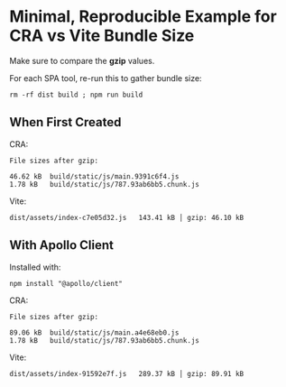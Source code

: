# Minimal, Reproducible Example for CRA vs Vite Bundle Size

Make sure to compare the **gzip** values.

For each SPA tool, re-run this to gather bundle size:

```
rm -rf dist build ; npm run build
```

## When First Created

CRA:

```
File sizes after gzip:

46.62 kB  build/static/js/main.9391c6f4.js
1.78 kB   build/static/js/787.93ab6bb5.chunk.js
```

Vite:

```
dist/assets/index-c7e05d32.js   143.41 kB │ gzip: 46.10 kB
```

## With Apollo Client

Installed with:

```
npm install "@apollo/client"
```

CRA:

```
File sizes after gzip:

89.06 kB  build/static/js/main.a4e68eb0.js
1.78 kB   build/static/js/787.93ab6bb5.chunk.js
```

Vite:

```
dist/assets/index-91592e7f.js   289.37 kB │ gzip: 89.91 kB
```
